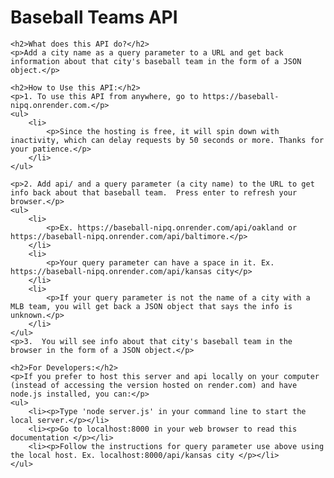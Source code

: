 <h1>Baseball Teams API</h1>

    <h2>What does this API do?</h2>
    <p>Add a city name as a query parameter to a URL and get back information about that city's baseball team in the form of a JSON object.</p>

    <h2>How to Use this API:</h2>
    <p>1. To use this API from anywhere, go to https://baseball-nipq.onrender.com.</p>
    <ul>
        <li>
            <p>Since the hosting is free, it will spin down with inactivity, which can delay requests by 50 seconds or more. Thanks for your patience.</p>
        </li>
    </ul>

    <p>2. Add api/ and a query parameter (a city name) to the URL to get info back about that baseball team.  Press enter to refresh your browser.</p>
    <ul>
        <li>
            <p>Ex. https://baseball-nipq.onrender.com/api/oakland or https://baseball-nipq.onrender.com/api/baltimore.</p>
        </li>
        <li>
            <p>Your query parameter can have a space in it. Ex. https://baseball-nipq.onrender.com/api/kansas city</p>
        </li>
        <li>
            <p>If your query parameter is not the name of a city with a MLB team, you will get back a JSON object that says the info is unknown.</p>
        </li>
    </ul>
    <p>3.  You will see info about that city's baseball team in the browser in the form of a JSON object.</p>

    <h2>For Developers:</h2>
    <p>If you prefer to host this server and api locally on your computer (instead of accessing the version hosted on render.com) and have node.js installed, you can:</p>
    <ul>
        <li><p>Type 'node server.js' in your command line to start the local server.</p></li> 
        <li><p>Go to localhost:8000 in your web browser to read this documentation </p></li>
        <li><p>Follow the instructions for query parameter use above using the local host. Ex. localhost:8000/api/kansas city </p></li>
    </ul>